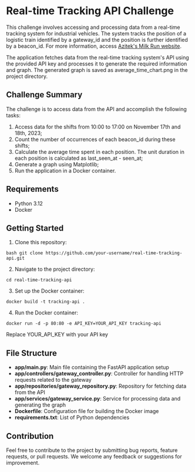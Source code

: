 # Real-time Tracking API Challenge

This challenge involves accessing and processing data from a real-time tracking system for industrial vehicles. The system tracks the position of a logistic train identified by a gateway_id and the position is further identified by a beacon_id. For more information, access [Azitek's Milk Run website](https://azitek.io/milk-run).

The application fetches data from the real-time tracking system's API using the provided API key and processes it to generate the required information and graph. The generated graph is saved as average_time_chart.png in the project directory.

## Challenge Summary

The challenge is to access data from the API and accomplish the following tasks:

1. Access data for the shifts from 10:00 to 17:00 on November 17th and 18th, 2023;
2. Count the number of occurrences of each beacon_id during these shifts;
3. Calculate the average time spent in each position. The unit duration in each position is calculated as last_seen_at - seen_at;
4. Generate a graph using Matplotlib;
5. Run the application in a Docker container.

## Requirements

- Python 3.12
- Docker

## Getting Started

1. Clone this repository:

```
bash git clone https://github.com/your-username/real-time-tracking-api.git
```

2. Navigate to the project directory:

```
cd real-time-tracking-api
```

3. Set up the Docker container:

```
docker build -t tracking-api .
```

4. Run the Docker container:

```
docker run -d -p 80:80 -e API_KEY=YOUR_API_KEY tracking-api
````

Replace YOUR_API_KEY with your API key

## File Structure
- **app/main.py**: Main file containing the FastAPI application setup
- **app/controllers/gateway_controller.py**: Controller for handling HTTP requests related to the gateway
- **app/repositories/gateway_repository.py**: Repository for fetching data from the API
- **app/services/gateway_service.py**: Service for processing data and generating the graph
- **Dockerfile**: Configuration file for building the Docker image
- **requirements.txt**: List of Python dependencies

## Contribution
Feel free to contribute to the project by submitting bug reports, feature requests, or pull requests. We welcome any feedback or suggestions for improvement.
